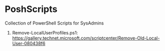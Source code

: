 # PoshScripts
Collection of PowerShell Scripts for SysAdmins
1. Remove-LocalUserProfiles.ps1: https://gallery.technet.microsoft.com/scriptcenter/Remove-Old-Local-User-080438f6
